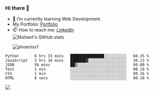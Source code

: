 ### Hi there 👋

<!--
**phoenixx1/phoenixx1** is a ✨ _special_ ✨ repository because its `README.md` (this file) appears on your GitHub profile.

Here are some ideas to get you started:

- 🔭 I’m currently working on ...
- 🌱 I’m currently learning ...
- 👯 I’m looking to collaborate on ...
- 🤔 I’m looking for help with ...
- 💬 Ask me about ...
- 📫 How to reach me: ...
- 😄 Pronouns: ...
- ⚡ Fun fact: ...
-->
- 🌱 I’m currently learning Web Development.
- My Portfolio: [Portfolio](https://phoenixx1.github.io/)
- 📫 How to reach me: [LinkedIn](https://www.linkedin.com/in/nishant-saxena-2609/)  
![Nishant's GitHub stats](https://github-readme-stats.vercel.app/api?username=phoenixx1&count_private=true)<p><img align="center" src="https://github-readme-streak-stats.herokuapp.com/?user=phoenixx1&" alt="phoenixx1" /></p>  
<!--START_SECTION:waka-->

```text
Python       6 hrs 33 mins   ███████████████░░░░░░░░░░   60.35 %
JavaScript   3 hrs 16 mins   ███████▓░░░░░░░░░░░░░░░░░   30.13 %
JSON         58 mins         ██▒░░░░░░░░░░░░░░░░░░░░░░   09.00 %
Text         1 min           ░░░░░░░░░░░░░░░░░░░░░░░░░   00.19 %
CSS          1 min           ░░░░░░░░░░░░░░░░░░░░░░░░░   00.16 %
HTML         0 secs          ░░░░░░░░░░░░░░░░░░░░░░░░░   00.10 %
```

<!--END_SECTION:waka-->

![](https://komarev.com/ghpvc/?username=phoenixx1&style=plastic)

<!-- ![Visitor Count](https://profile-counter.glitch.me/phoenixx1/count.svg) -->

